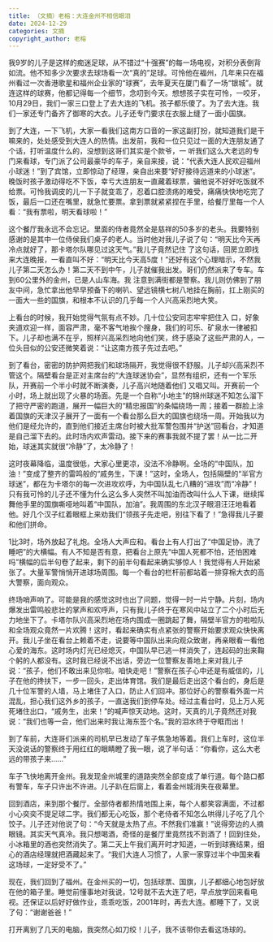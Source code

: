 ```yaml
---
title: （文摘）老榕：大连金州不相信眼泪
date: 2024-12-29
categories: 文摘
copyright_author: 老榕
---
```


我9岁的儿子是这样的痴迷足球，从不错过“十强赛”的每一场电视，对积分表倒背如流。他不知多少次要求去球场看一次“真的”足球。可怜他在福州，几年来只在福州看过一次香港歌星和福州企业家的“球赛”，去年夏天在厦门看了一场“银城”。就连这样的球赛，他都记得每一个细节，念叨到今天。想想孩子实在可怜，一咬牙，10月29日，我们一家三口登上了去大连的飞机。孩子都乐傻了。为了去大连。我们一家还专门备齐了御寒的大衣。儿子还专门要求在衣服上缝了一面小国旗。

到了大连，一下飞机，大家一看我们这南方口音的一家这副打扮，就知道我们是干嘛来的，处处感受到大连人的热情。出发前，我和一位只见过一面的大连朋友通了个话，打听温度什么的，没想到这哥们其实是个款爷，一 听我们这么大老远的专门来看球，专门派了公司最豪华的车子，亲自来接，说：“代表大连人民欢迎福州小球迷！”到了宾馆，立即惊动了经理，亲自出来要“好好接待远道来的小球迷”。晚饭时孩子激动得吃不下饭，幸亏大连朋友一直藏着球票，骗他说不好好吃饭就不给票。可怜我调皮的儿一下子就变乖了，忍着口腔溃疡的难受，痛痛快快地吃完了饭，最后一口还在嘴里，就急忙要票。拿到票就紧紧捏在手里，给餐厅里每一个人看：“我有票啦，明天看球啦！”

这个餐厅我永远不会忘记。里面的侍者竟然全是慈祥的50多岁的老头。我要特别感谢的是其中一位侍侯我们桌子的老人。当时他对我儿子说了句：“明天比今天再冷点就好了，那卡塔尔队哪见过这天气。”我儿子竟然记住 了这句话，回房立即找来大连晚报，一看直叫不好：“明天比今天高5度！”还好有这个心理暗示，不然我儿子第二天怎么办！第二天不到中午，儿子就催我出发。哥们仍然派来了专车。车到60公里外的金州，已是人山车海。我 注意到满街都是警察。我儿则仿佛到了朋友中间，急忙拿出他早早预备下的喇叭、望远镜横七树八地挂在胸前，扛上刚买的一面大一些的国旗，和根本不认识的几乎每一个人兴高采烈地大笑。

上看台的时候，我开始觉得气氛有点不妙。几十位公安同志牢牢把住入 口，好象夹道欢迎一样，面容严肃，毫不客气地挨个搜身，我们的可乐、矿泉水一律被扣下。儿子却也满不在乎，照样兴高采烈地向他们笑，终于感染了这些严肃的人，一位头目似的公安还微笑着说：“让这南方孩子先过去吧。”

到了看台，密密的防护网把我们和球场隔开，我觉得很不舒服。儿子却兴高采烈不管这个。隔壁看台是正对主席台的“大连球迷协会”，显然有组织，还有一个军乐队，开赛前一个半小时就不断演奏，儿子高兴地随着他们 又唱又叫。开赛前一个小时，场上就出现了火暴的场面。先是一个自称“小地主”的锦州球迷不知怎么溜下了把守严密的跑道，展开一幅巨大的“精忠报国”的条幅绕场一周；接着一群脸上涂着国旗的天津汉子展开了一面有一个看台那么巨大的国旗也绕场一周。开始我以为他们是经允许的，直到他们接近主席台时被大批军警包围并“护送”回看台，才知道是自己溜下去的。此时场内欢声雷动。接下来的赛事我就不提了罢！从一比二开始，球迷其实就很“冷静”了，太冷静了！

这时夜幕降临，温度很低，大家心里更凉，没法不冷静啊。全场的“中国队，加油！”变成了整齐的雷鸣般的“戚务生，下课！”这时，全场人，包括隔壁的“半官方球迷”，都在为卡塔尔的每一次进攻欢呼，为中国队乱七八糟的“进攻”而“冷静”！只有我可怜的儿子还不懂为什么这么多人突然不叫加油而改叫什么人下课，继续挥舞他手里的国旗嘶哑地叫着“中国队，加油”。我周围的东北汉子眼泪汪汪地看着他。好几个汉子红着眼框上来劝我们“领孩子先走吧，别往下看了！”急得我儿子要和他们拼命。

1比3时，场外放起了礼炮。全场人大声应和。看台上有人打出了“中国足协，洗了睡吧”的大横幅。有人不知是否有意，把看台上原先“中国人死都不怕，还怕困难吗”横幅的后半句卷了起来，剩下的前半句看起来确实够惊人！我觉得有人开始紧张了。大量军警悄悄开进球场周围。每一个看台的栏杆前都站着一排穿棉大衣的高大警察，面向观众。

终场哨声响了。可能是我的感觉这时也出了问题，觉得一时一片宁静。片刻，场内爆发出雷鸣般悲壮的掌声和欢呼声，只有我儿子终于在寒风中站立了二个小时后无力地坐下了。卡塔尔队兴高采烈地在场内围成一圈跳起了舞，隔壁半官方的啦啦队和全场观众竟然一片欢腾！这时，看起来确实有点紧张的警察开始要求观众快快离开。我儿子坐在看台上赖着不走，说要等中国队出来向观众致谢，再亲眼看一看他心爱的海东。这时场内灯光已经熄灭，中国队早已逃一样消失了，连起码的出来鞠个躬的人都没有。这时我已经说不出话，旁边一位警察友善地上来对我儿子说：“孩子，他们不敢出来见你啦。咱快走吧！”警察在孩子心中还是有威信的，儿子在他的搀扶下，一步一回头，走出体育馆。我们是最后走出这个看台的，身后是几十位军警的人墙，马上堵住了入口，防止人们回冲。那位好心的警察看外面一片混乱，担心我们这外乡的孩子，一直送我们到停车处。经过主看台时，见上万人死死堵住出口，“戚务生，出来！”的喊声惊天动地。这时，天真的儿子竟然还对我说：“我们也等一会，他们出来时我让海东签个名。”我的泪水终于夺眶而出！

到了车前，大连哥们派来的司机早已发动了车子焦急地等着。我们上车时，这位半天没说话的警察终于用红红的眼睛瞪了我一眼，说了半句话：“你看你，这么大老远的带孩子来……”

车子飞快地离开金州。我发现金州城里的道路突然全部变成了单行道。每个路口都有警车，车子只许出不许进。儿子趴在后窗上，看着金州城消失在夜幕里。

回到酒店，来到那个餐厅。全部侍者都热情地围上来，每个人都笑容满面，不过都小心奕奕不提足球二字。我们都无心吃饭，那个老侍者不知怎么哄得儿子吃了几个饺子。儿子还对他说了句：“今天就是太热了点。不然我们准赢！”说得旁边的人摘眼镜。其实天气真冷。我只想喝酒，奇怪的是餐厅里竟然找不到酒了！回到住处，小冰箱里的酒也突然消失了。第二天上午我们离开时才知道，一听到球赛结果，细心的酒店经理就把酒藏起来了。“我们大连人习惯了，人家一家穿过半个中国来看这场球，一定好受不了。”

现在，我们回到了福州。在金州买的一切，包括球票、国旗，儿子都细心地包好放在他的箱子里。睡觉前懂事地对我说，12号就不去大连了吧，早点放学回来看电视。还保证以后好好做作业，乖乖吃饭，2001年时，再去大连。都睡下了，又说了句：“谢谢爸爸！”

打开离别了几天的电脑，我突然心如刀绞！儿子，我不该带你去看这场球的。
